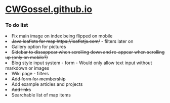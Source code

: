 # <a href="https://cwgossel.github.io/">CWGossel.github.io</a>
<h3>To do list</h3>
<li>Fix main image on index being flipped on mobile </li>
<li><s>Java leaflets for map https://leafletjs.com/</s> - filters later on</li>
<li>Gallery option for pictures</li>
<li><s>Sidebar to dissappear when scrolling down and re-appear when scrolling up (only on mobile?)</s></li>
<li>Blog style input system - form - Would only allow text input without markdown or images</li>
<li>Wiki page - filters</li>
<li><s>Add form for membership</s></li>
<li>Add example articles and projects</li>
<li><s>Add links</s></li>
<li>Searchable list of map items</li>
